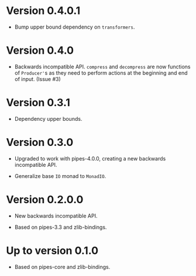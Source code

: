 # Version 0.4.0.1

* Bump upper bound dependency on `transformers`.


# Version 0.4.0

* Backwards incompatible API. `compress` and `decompress` are now
  functions of `Producer'`s as they need to perform actions at the
  beginning and end of input. (Issue #3)


# Version 0.3.1

* Dependency upper bounds.


# Version 0.3.0

* Upgraded to work with pipes-4.0.0, creating a new backwards
  incompatible API.

* Generalize base `IO` monad to `MonadIO`.


# Version 0.2.0.0

* New backwards incompatible API.

* Based on pipes-3.3 and zlib-bindings.


# Up to version 0.1.0

* Based on pipes-core and zlib-bindings.
